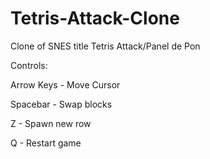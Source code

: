 # Tetris-Attack-Clone
Clone of SNES title Tetris Attack/Panel de Pon

Controls:

Arrow Keys - Move Cursor

Spacebar - Swap blocks

Z - Spawn new row

Q - Restart game
